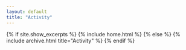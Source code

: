```yaml
---
layout: default
title: "Activity"
---
```


{% if site.show_excerpts %}
  {% include home.html %}
{% else %}
  {% include archive.html title="Activity" %}
{% endif %}
